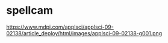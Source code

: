 # spellcam
https://www.mdpi.com/applsci/applsci-09-02138/article_deploy/html/images/applsci-09-02138-g001.png
